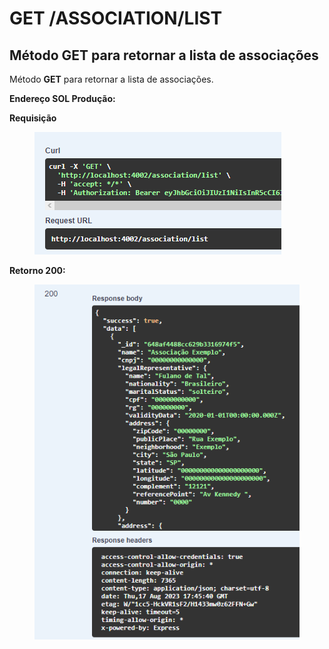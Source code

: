 # GET /ASSOCIATION/LIST

## Método GET para retornar a lista de associações

Método **GET** para retornar a lista de associações.

**Endereço SOL Produção:**&#x20;

**Requisição**

<figure><img src="../../.gitbook/assets/Screenshot_1 (2) (1) (1).png" alt=""><figcaption></figcaption></figure>

**Retorno 200:**

<figure><img src="../../.gitbook/assets/Screenshot_2 (2) (1).png" alt=""><figcaption></figcaption></figure>
